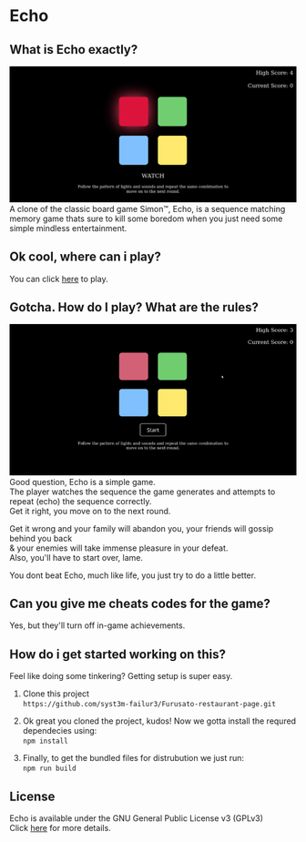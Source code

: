 # Echo

## What is Echo exactly?

![Screenshot](screenshots/screenshot1.png)
A clone of the classic board game Simon&trade;, Echo, is a sequence matching memory game thats sure to kill some boredom when you just need some simple 
mindless entertainment.  


## Ok cool, where can i play?

You can click [here](https://cr-booker.github.io/Echo/) to play. 

## Gotcha. How do I play? What are the rules? 

![Demo](screenshots/Echo-demo.gif)  
Good question, Echo is a simple game.   
The player watches the sequence the game generates and attempts to repeat (echo) the sequence correctly.  
Get it right, you move on to the next round.

Get it wrong and your family will abandon you, your friends will gossip behind you back  
& your enemies will take immense pleasure in your defeat.  
Also, you'll have to start over, lame.

You dont beat Echo, much like life, you just try to do a little better.

## Can you give me cheats codes for the game?

Yes, but they'll turn off in-game achievements.

## How do i get started working on this?
Feel like doing some tinkering? Getting setup is super easy.  

1. Clone this project  
   `https://github.com/syst3m-failur3/Furusato-restaurant-page.git`

1. Ok great you cloned the project, kudos! Now we gotta install the requred dependecies using:  
   `npm install`

1. Finally, to get the bundled files for distrubution we just run:  
   `npm run build`

## License

Echo is available under the GNU General Public License v3 (GPLv3)  
Click [here](https://github.com/cr-booker/Echo/blob/main/LICENSE) for more details.


